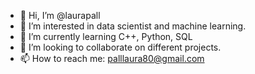 - 👋 Hi, I’m @laurapall
- 👀 I’m interested in data scientist and machine learning.
- 🌱 I’m currently learning C++, Python, SQL
- 💞️ I’m looking to collaborate on different projects.
- 📫 How to reach me: palllaura80@gmail.com 

<!---
laurapall/laurapall is a ✨ special ✨ repository because its `README.md` (this file) appears on your GitHub profile.
You can click the Preview link to take a look at your changes.
--->
